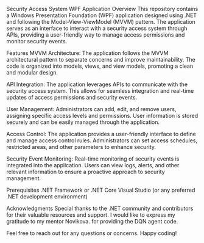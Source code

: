 Security Access System WPF Application
Overview
This repository contains a Windows Presentation Foundation (WPF) application designed using .NET and following the Model-View-ViewModel (MVVM) pattern. The application serves as an interface to interact with a security access system through APIs, providing a user-friendly way to manage access permissions and monitor security events.

Features
MVVM Architecture: The application follows the MVVM architectural pattern to separate concerns and improve maintainability. The code is organized into models, views, and view models, promoting a clean and modular design.

API Integration: The application leverages APIs to communicate with the security access system. This allows for seamless integration and real-time updates of access permissions and security events.

User Management: Administrators can add, edit, and remove users, assigning specific access levels and permissions. User information is stored securely and can be easily managed through the application.

Access Control: The application provides a user-friendly interface to define and manage access control rules. Administrators can set access schedules, restricted areas, and other parameters to enhance security.

Security Event Monitoring: Real-time monitoring of security events is integrated into the application. Users can view logs, alerts, and other relevant information to ensure a proactive approach to security management.

Prerequisites
.NET Framework or .NET Core
Visual Studio (or any preferred .NET development environment)

Acknowledgments
Special thanks to the .NET community and contributors for their valuable resources and support.
I would like to express my gratitude to my mentor Novikova. for providing the DQN agent code.

Feel free to reach out for any questions or concerns. Happy coding!

